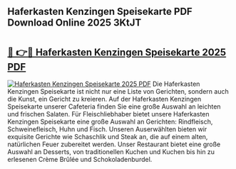 ## Haferkasten Kenzingen Speisekarte PDF Download Online 2025 3KtJT

# <h2><a href="http://gc9nys.nevu.top/?p=Haferkasten+Kenzingen+Speisekarte">🔗 👉🔴 Haferkasten Kenzingen Speisekarte 2025 PDF</a></h2>

[![Haferkasten Kenzingen Speisekarte 2025 PDF](https://i.imgur.com/dBaPXMq.png)](http://gc9nys.nevu.top/?p=Haferkasten+Kenzingen+Speisekarte)
Die Haferkasten Kenzingen Speisekarte ist nicht nur eine Liste von Gerichten, sondern auch die Kunst, ein Gericht zu kreieren. Auf der Haferkasten Kenzingen Speisekarte unserer Cafeteria finden Sie eine große Auswahl an leichten und frischen Salaten. Für Fleischliebhaber bietet unsere Haferkasten Kenzingen Speisekarte eine große Auswahl an Gerichten: Rindfleisch, Schweinefleisch, Huhn und Fisch. Unseren Auserwählten bieten wir exquisite Gerichte wie Schaschlik und Steak an, die auf einem alten, natürlichen Feuer zubereitet werden. Unser Restaurant bietet eine große Auswahl an Desserts, von traditionellen Kuchen und Kuchen bis hin zu erlesenen Crème Brûlée und Schokoladenburdel.
